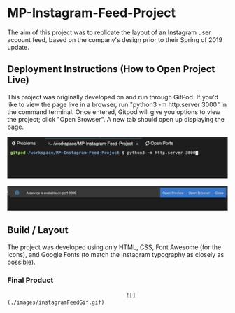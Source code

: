 # MP-Instagram-Feed-Project

  The aim of this project was to replicate the layout of an Instagram user account feed, based on the company's design prior to their Spring of 2019 update. 


## Deployment Instructions (How to Open Project Live)

  This project was originally developed on and run through GitPod. If you'd like to view the page live in a browser, run "python3 -m http.server 3000" in the command terminal. Once entered, Gitpod will give you options to view the project; click "Open Browser". A new tab should open up displaying the page. 

![](./images/sampleOfRunCommand.png)

![](./images/sampleOfOpenBrowserOption.png)

## Build / Layout
The project was developed using only HTML, CSS, Font Awesome (for the Icons), and Google Fonts (to match the Instagram typography as closely as possible).

### Final Product
                                          ![](./images/instagramFeedGif.gif)
